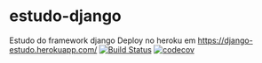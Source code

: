 # estudo-django

Estudo do framework django
Deploy no heroku em https://django-estudo.herokuapp.com/
[![Build Status](https://travis-ci.com/phswdjango/estudo-django.svg?branch=main)](https://travis-ci.com/phswdjango/estudo-django)
[![codecov](https://codecov.io/gh/phswdjango/estudo-django/branch/main/graph/badge.svg?token=nd8Bs9ZZzq)](https://codecov.io/gh/phswdjango/estudo-django)
